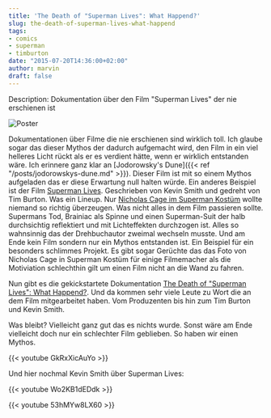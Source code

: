 ```yaml
---
title: 'The Death of "Superman Lives": What Happend?'
slug: the-death-of-superman-lives-what-happend
tags:
- comics
- superman
- timburton
date: "2015-07-20T14:36:00+02:00"
author: marvin
draft: false
---
```

Description: Dokumentation über den Film "Superman Lives" der nie erschienen ist

![Poster](/images/superman_lives.jpg)

Dokumentationen über Filme die nie erschienen sind wirklich toll. Ich glaube sogar das dieser Mythos der dadurch aufgemacht wird, den Film in ein viel helleres Licht rückt als er es verdient hätte, wenn er wirklich entstanden wäre. Ich erinnere ganz klar an [Jodorowsky's Dune]({{< ref "/posts/jodorowskys-dune.md" >}}). Dieser Film ist mit so einem Mythos aufgeladen das er diese Erwartung null halten würde. Ein anderes Beispiel ist der Film [Superman Lives](http://superman.wikia.com/wiki/Superman_Lives). Geschrieben von Kevin Smith und gedreht von Tim Burton. Was ein Lineup. Nur [Nicholas Cage im Superman Kostüm](http://superman.wikia.com/wiki/Superman_Lives?file=Nicholas_Cage.jpg) wollte niemand so richtig überzeugen. Was nicht alles in dem Film passieren sollte. Supermans Tod, Brainiac als Spinne und einen Superman-Suit der halb durchsichtig reflektiert und mit Lichteffekten durchzogen ist. Alles so wahnsinnig das der Drehbuchautor zweimal wechseln musste. Und am Ende kein Film sondern nur ein Mythos entstanden ist. Ein Beispiel für ein besonders schlimmes Projekt. Es gibt sogar Gerüchte das das Foto von Nicholas Cage in Superman Kostüm für einige Filmemacher als die Motiviation schlechthin gilt um einen Film nicht an die Wand zu fahren.

Nun gibt es die gekickstartete Dokumentation [The Death of "Superman Lives": What Happend?](http://www.tdoslwh.com/). Und da kommen sehr viele Leute zu Wort die an dem Film mitgearbeitet haben. Vom Produzenten bis hin zum Tim Burton und Kevin Smith.

Was bleibt? Vielleicht ganz gut das es nichts wurde. Sonst wäre am Ende vielleicht doch nur ein schlechter Film geblieben. So haben wir einen Mythos.

{{< youtube GkRxXicAuYo >}}

Und hier nochmal Kevin Smith über Superman Lives:

{{< youtube Wo2KB1dEDdk >}}

{{< youtube 53hMYw8LX60 >}}